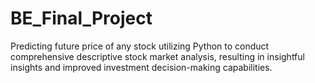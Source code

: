 # BE_Final_Project
Predicting future price of any stock utilizing Python to conduct comprehensive descriptive stock market analysis, resulting in insightful insights and improved investment decision-making capabilities.
